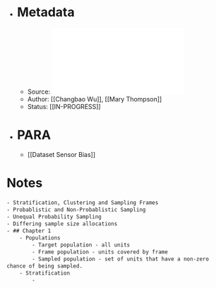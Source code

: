 - # Metadata
	- Source: ![Sampling Theory and Practice.pdf](../assets/Sampling_Theory_and_Practice_1683897650726_0.pdf)
	- Author: [[Changbao Wu]], [[Mary Thompson]]
	- Status: [[IN-PROGRESS]]
- # PARA
	- [[Dataset Sensor Bias]]
# Notes
	- Stratification, Clustering and Sampling Frames
	- Probablistic and Non-Probablistic Sampling
	- Unequal Probability Sampling
	- Differing sample size allocations
	- ## Chapter 1
		- Populations
			- Target population - all units
			- Frame population - units covered by frame
			- Sampled population - set of units that have a non-zero chance of being sampled.
		- Stratification
			-